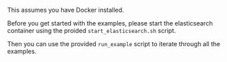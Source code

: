 This assumes you have Docker installed.

Before you get started with the examples, please start the elasticsearch container using
the proided `start_elasticsearch.sh` script.

Then you can use the provided `run_example` script to iterate through all the examples.

